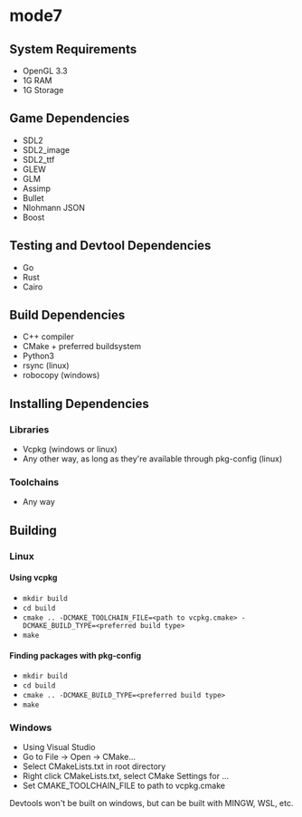 # mode7

## System Requirements

- OpenGL 3.3
- 1G RAM
- 1G Storage

## Game Dependencies

- SDL2
- SDL2_image
- SDL2_ttf
- GLEW
- GLM
- Assimp
- Bullet
- Nlohmann JSON
- Boost

## Testing and Devtool Dependencies

- Go
- Rust
- Cairo

## Build Dependencies

- C++ compiler
- CMake + preferred buildsystem
- Python3
- rsync (linux)
- robocopy (windows)

## Installing Dependencies

### Libraries

- Vcpkg (windows or linux)
- Any other way, as long as they\'re available through pkg-config (linux)

### Toolchains

- Any way

## Building

### Linux

#### Using vcpkg

- `mkdir build`
- `cd build`
- `cmake .. -DCMAKE_TOOLCHAIN_FILE=<path to vcpkg.cmake> -DCMAKE_BUILD_TYPE=<preferred build type>`
- `make`

#### Finding packages with pkg-config

- `mkdir build`
- `cd build`
- `cmake .. -DCMAKE_BUILD_TYPE=<preferred build type>`
- `make`

### Windows

- Using Visual Studio
- Go to File -> Open -> CMake...
- Select CMakeLists.txt in root directory
- Right click CMakeLists.txt, select CMake Settings for ...
- Set CMAKE_TOOLCHAIN_FILE to path to vcpkg.cmake

Devtools won\'t be built on windows, but can be built with MINGW, WSL, etc.